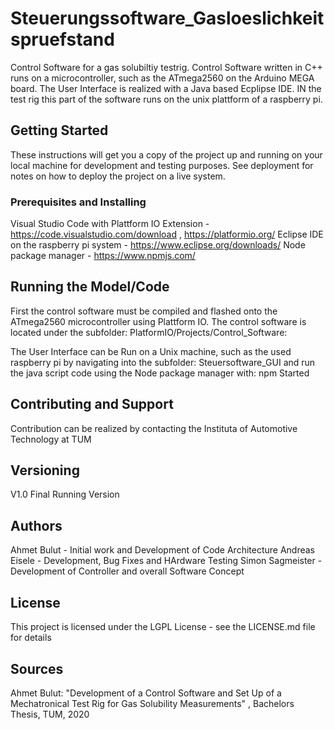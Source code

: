 # Steuerungssoftware_Gasloeslichkeitspruefstand
  
Control Software for a gas solubiltiy testrig. Control Software written in C++ runs on a microcontroller, such as the ATmega2560 on the Arduino MEGA board. The User Interface is realized with a Java based Ecplipse IDE. IN the test rig this part of the software runs on the unix plattform of a raspberry pi.

## Getting Started
These instructions will get you a copy of the project up and running on your local machine for development and testing purposes. See deployment for notes on how to deploy the project on a live system.
  

### Prerequisites and Installing
Visual Studio Code with Plattform IO Extension - https://code.visualstudio.com/download , https://platformio.org/
Eclipse IDE on the raspberry pi system - https://www.eclipse.org/downloads/
Node package manager - https://www.npmjs.com/
  

## Running the Model/Code
First the control software must be compiled and flashed onto the ATmega2560 microcontroller using Plattform IO. The control software is located under the subfolder: PlatformIO/Projects/Control_Software:

The User Interface can be Run on a Unix machine, such as the used raspberry pi by navigating into the subfolder: Steuersoftware_GUI and run the java script code using the Node package manager with: npm Started


## Contributing and Support
  
Contribution can be realized by contacting the Instituta of Automotive Technology at TUM
  

## Versioning

V1.0 Final Running Version
  

## Authors
Ahmet Bulut - Initial work and Development of Code Architecture
Andreas Eisele - Development, Bug Fixes and HArdware Testing
Simon Sagmeister - Development of Controller and overall Software Concept
  
## License
This project is licensed under the LGPL License - see the LICENSE.md file for details
 
 
## Sources
Ahmet Bulut: "Development of a Control Software and Set Up of a Mechatronical Test Rig for Gas Solubility Measurements" , Bachelors Thesis, TUM, 2020